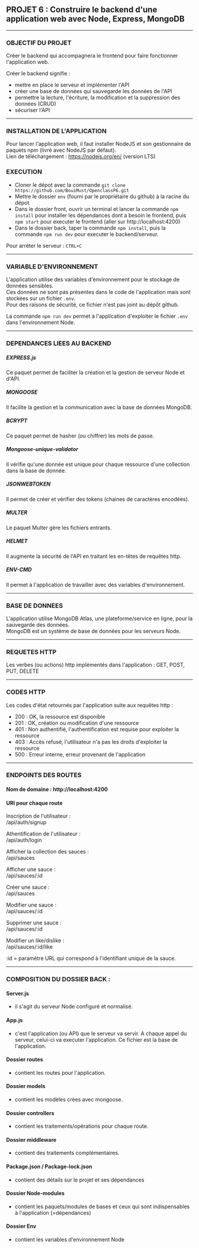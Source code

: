 ## PROJET 6 : Construire le backend d'une application web avec Node, Express, MongoDB  

_________________________________

### OBJECTIF DU PROJET  

Créer le backend qui accompagnera le frontend pour faire fonctionner l'application web.

Créer le backend signifie :
- mettre en place le serveur et implémenter l'API
- créer une base de données qui sauvegarde les données de l'API
- permettre la lecture, l'écriture, la modification et la suppression des données (CRUD)
- sécuriser l'API

_________________________________

### INSTALLATION DE L'APPLICATION

Pour lancer l'application web, il faut installer NodeJS et son gestionnaire de paquets npm (livré avec NodeJS par défaut).  
Lien de téléchargement : https://nodejs.org/en/ (version LTS)

### EXECUTION

- Cloner le dépot avec la commande `git clone https://github.com/BouiMust/OpenclassP6.git`
- Mettre le dossier ``env`` (fourni par le propriétaire du github) à la racine du dépot
- Dans le dossier front, ouvrir un terminal et lancer la commande `npm install` pour installer les dépendances dont a besoin le frontend, puis `npm start` pour executer le frontend (aller sur http://localhost:4200)
- Dans le dossier back, taper la commande ``npm install``, puis la commande ``npm run dev`` pour executer le backend/serveur.
  
Pour arrêter le serveur : ``CTRL+C``

_____________________________

### VARIABLE D'ENVIRONNEMENT

L'application utilise des variables d'environnement pour le stockage de données sensibles.  
Ces données ne sont pas présentes dans le code de l'application mais sont stockées sur un fichier ``.env``.  
Pour des raisons de sécurité, ce fichier n'est pas joint au dépôt github.  
  
La commande ``npm run dev`` permet à l'application d'exploiter le fichier ``.env`` dans l'environnement Node.  

_____________________________

### DEPENDANCES LIEES AU BACKEND


##### EXPRESS.js 
Ce paquet permet de faciliter la création et la gestion de serveur Node et d'API.
<!-- Installation : 'npm install express --save' -->

##### MONGOOSE 
Il facilite la gestion et la communication avec la base de données MongoDB.
<!-- Installation : 'npm install mongoose' -->

##### BCRYPT  
Ce paquet permet de hasher (ou chiffrer) les mots de passe.
<!-- installation : 'npm install bcrypt' -->

##### Mongoose-unique-validator  
Il vérifie qu'une donnée est unique pour chaque ressource d'une collection dans la base de donnée.
<!-- installation : 'npm install mongoose-unique-validator' -->

##### JSONWEBTOKEN  
Il permet de créer et vérifier des tokens (chaines de caractères encodées).
<!-- installation : 'npm install jsonwebtoken' -->

##### MULTER  
Le paquet Multer gère les fichiers entrants.
<!-- installation : 'npm install multer' -->

##### HELMET
Il augmente la sécurité de l'API en traitant les en-têtes de requêtes http.
<!-- installation : 'npm install helmet --save' -->

##### ENV-CMD
Il permet à l'application de travailler avec des variables d'environnement.
<!-- installation : 'npm install env-cmd --save-dev' -->
_________________________________

### BASE DE DONNEES

L'application utilise MongoDB Atlas, une plateforme/service en ligne, pour la sauvegarde des données.  
MongoDB est un système de base de données pour les serveurs Node.

_________________________________

### REQUETES HTTP

Les verbes (ou actions) http implémentés dans l'application : GET, POST, PUT, DELETE

_________________________________

### CODES HTTP

Les codes d'état retournés par l'application suite aux requêtes http :
- 200 : OK, la ressource est disponible
- 201 : OK, création ou modification d'une ressource
- 401 : Non authentifié, l'authentification est requise pour exploiter la ressource
- 403 : Accès refusé, l'utilisateur n'a pas les droits d'exploiter la ressource
- 500 : Erreur interne, erreur provenant de l'application

_________________________________

### ENDPOINTS DES ROUTES


#### Nom de domaine : http://localhost:4200

#### URI pour chaque route

Inscription de l'utilisateur :  
/api/auth/signup

Athentification de l'utilisateur :  
/api/auth/login

Afficher la collection des sauces :  
/api/sauces

Afficher une sauce :  
/api/sauces/:id

Créer une sauce :  
/api/sauces

Modifier une sauce :  
/api/sauces/:id

Supprimer une sauce :  
/api/sauces/:id

Modifier un like/dislike :  
/api/sauces/:id/like


:id = paramètre URL qui correspond à l'identifiant unique de la sauce.

_________________________________


### COMPOSITION DU DOSSIER BACK :

#### Server.js
- il s'agit du serveur Node configuré et normalisé.

#### App.js
- c'est l'application (ou API) que le serveur va servir. A chaque appel du serveur, celui-ci va executer l'application. Ce fichier est la base de l'application.

#### Dossier routes
- contient les routes pour l'application.

#### Dossier models
- contient les modèles crées avec mongoose.

#### Dossier controllers
- contient les traitements/opérations pour chaque route.

#### Dossier middleware
- contient des traitements complémentaires.

#### Package.json / Package-lock.json
- contient des détails sur le projet et ses dépendances

#### Dossier Node-modules
- contient les paquets/modules de bases et ceux qui sont indispensables à l'application (=dépendances) 

#### Dossier Env 
- contient les variables d'environnement Node